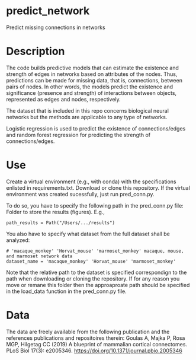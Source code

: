 # predict_network
Predict missing connections in networks

# Description
The code builds predictive models that can estimate the existence and strength of edges in networks based on attributes of the nodes. Thus, predictions can be made for missing data, that is, connections, between pairs of nodes. In other words, the models predict the existence and significance (presence and strength) of interactions between objects, represented as edges and nodes, respectively.

The dataset that is included in this repo concerns biological neural networks but the methods are applicable to any type of networks.

Logistic regression is used to predict the existence of connections/edges and random forest regression for predicting the strength of connections/edges.

# Use
Create a virtual environment (e.g., with conda) with the specifications enlisted in requirements.txt. Download or clone this repository. If the virtual environment was created sucessfully, just run pred_conn.py. 

To do so, you have to specify the following path in the pred_conn.py file:
Folder to store the results (figures). E.g., 
```
path_results = Path("/Users/.../results")
```
You also have to specify what dataset from the full dataset shall be analyzed:
```
# 'macaque_monkey' 'Horvat_mouse' 'marmoset_monkey' macaque, mouse, and marmoset network data
dataset_name = 'macaque_monkey' 'Horvat_mouse' 'marmoset_monkey'
```
Note that the relative path to the dataset is specified correspondign to the path when downloading or cloning the repository. If for any reason you move or remane this folder then the approaproate path should be specified in the load_data function in the pred_conn.py file.  

# Data

The data are freely available from the following publication and the references publications and repositoires therein:
Goulas A, Majka P, Rosa MGP, Hilgetag CC (2019) A blueprint of mammalian cortical connectomes. PLoS Biol 17(3): e2005346. https://doi.org/10.1371/journal.pbio.2005346

